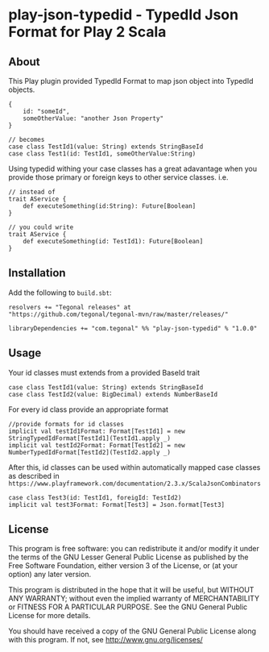 # play-json-typedid - TypedId Json Format for Play 2 Scala

## About

This Play plugin provided TypedId Format to map json object into TypedId objects. 


    {
        id: "someId",
        someOtherValue: "another Json Property"
    }

    // becomes
    case class TestId1(value: String) extends StringBaseId
    case class Test1(id: TestId1, someOtherValue:String)


Using typedid withing your case classes has a great adavantage when you provide those primary or foreign keys to other service classes. i.e.

    // instead of
    trait AService {
        def executeSomething(id:String): Future[Boolean]
    }

    // you could write
    trait AService {
        def executeSomething(id: TestId1): Future[Boolean]
    }

## Installation

Add the following to `build.sbt`:

    resolvers += "Tegonal releases" at "https://github.com/tegonal/tegonal-mvn/raw/master/releases/"

    libraryDependencies += "com.tegonal" %% "play-json-typedid" % "1.0.0"

## Usage

Your id classes must extends from a provided BaseId trait

    case class TestId1(value: String) extends StringBaseId
    case class TestId2(value: BigDecimal) extends NumberBaseId

For every id class provide an appropriate format

    //provide formats for id classes
    implicit val testId1Format: Format[TestId1] = new StringTypedIdFormat[TestId1](TestId1.apply _)
    implicit val testId2Format: Format[TestId2] = new NumberTypedIdFormat[TestId2](TestId2.apply _)

After this, id classes can be used within automatically mapped case classes as described in `https://www.playframework.com/documentation/2.3.x/ScalaJsonCombinators`

    case class Test3(id: TestId1, foreigId: TestId2)
    implicit val test3Format: Format[Test3] = Json.format[Test3]

## License

This program is free software: you can redistribute it and/or modify
it under the terms of the GNU Lesser General Public License as published by
the Free Software Foundation, either version 3 of the License, or
(at your option) any later version.

This program is distributed in the hope that it will be useful,
but WITHOUT ANY WARRANTY; without even the implied warranty of
MERCHANTABILITY or FITNESS FOR A PARTICULAR PURPOSE.  See the
GNU General Public License for more details.

You should have received a copy of the GNU General Public License
along with this program.  If not, see <http://www.gnu.org/licenses/>

